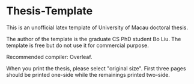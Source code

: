 # Thesis-Template
This is an unofficial latex template of University of Macau doctoral thesis.

The author of the template is the graduate CS PhD student Bo Liu. The template is free but do not use it for commercial purpose. 

Recommended compiler: Overleaf.

When you print the thesis, please select "original size". First three pages should be printed one-side while the remainings printed two-side. 


